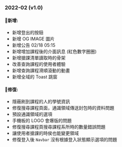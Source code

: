 ### 2022-02 (v1.0)

#### 🥗新增:
+ 新增登出的按鈕
+ 新增 OG IMAGE 圖片
+ 新增公告 02/18 05:15
+ 新增增加課程後的介面訊息 (紅色數字圈圈)
+ 新增搶課清單讀取時的骨架
+ 改善查詢課程的使用者體驗
+ 新增查詢課程滑順滾動的動畫
+ 新增全域的 Toast 跳窗

#### 🍔修復:
+ 隱蔽刷到課程的人的學號資訊
+ 修復搜尋課程頁面，通識領域傳送封包時的資料問題
+ 預設通識領域的選項
+ 手機板的 LOGO 會爆版的問題
+ 修復搜尋課程頁搜尋課程系所時的數量錯誤問題
+ 讓使用者搶課的時侯也能變更領域
+ 修復登入後 `Navbar` 沒有根據登入狀態顯示選項的問題